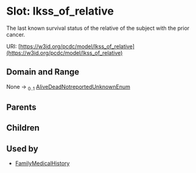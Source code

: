 
# Slot: lkss_of_relative


The last known survival status of the relative of the subject with the prior cancer.

URI: [https://w3id.org/pcdc/model/lkss_of_relative](https://w3id.org/pcdc/model/lkss_of_relative)


## Domain and Range

None &#8594;  <sub>0..1</sub> [AliveDeadNotreportedUnknownEnum](AliveDeadNotreportedUnknownEnum.md)

## Parents


## Children


## Used by

 * [FamilyMedicalHistory](FamilyMedicalHistory.md)
